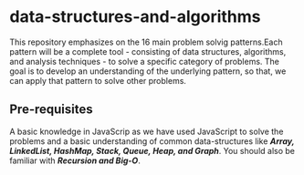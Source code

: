 # data-structures-and-algorithms
This repository emphasizes on the 16 main problem solvig patterns.Each pattern will be a complete tool - consisting of data structures, algorithms, and analysis techniques - to solve a specific category of problems. The goal is to develop an understanding of the underlying pattern, so that, we can apply that pattern to solve other problems.

## Pre-requisites
A basic knowledge in JavaScrip as we have used JavaScript to solve the problems and a basic understanding of common data-structures like **_Array, LinkedList, HashMap, Stack, Queue, Heap, and Graph_**. You should also be familiar with _**Recursion and Big-O**_.
